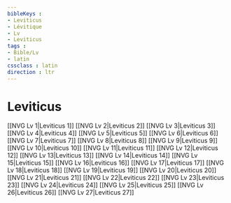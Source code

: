 ```yaml
---
bibleKeys : 
- Leviticus
- Lévitique
- Lv
- Leviticus
tags : 
- Bible/Lv
- latin
cssclass : latin
direction : ltr
---
```


# Leviticus

[[NVG Lv 1|Leviticus 1]]
[[NVG Lv 2|Leviticus 2]]
[[NVG Lv 3|Leviticus 3]]
[[NVG Lv 4|Leviticus 4]]
[[NVG Lv 5|Leviticus 5]]
[[NVG Lv 6|Leviticus 6]]
[[NVG Lv 7|Leviticus 7]]
[[NVG Lv 8|Leviticus 8]]
[[NVG Lv 9|Leviticus 9]]
[[NVG Lv 10|Leviticus 10]]
[[NVG Lv 11|Leviticus 11]]
[[NVG Lv 12|Leviticus 12]]
[[NVG Lv 13|Leviticus 13]]
[[NVG Lv 14|Leviticus 14]]
[[NVG Lv 15|Leviticus 15]]
[[NVG Lv 16|Leviticus 16]]
[[NVG Lv 17|Leviticus 17]]
[[NVG Lv 18|Leviticus 18]]
[[NVG Lv 19|Leviticus 19]]
[[NVG Lv 20|Leviticus 20]]
[[NVG Lv 21|Leviticus 21]]
[[NVG Lv 22|Leviticus 22]]
[[NVG Lv 23|Leviticus 23]]
[[NVG Lv 24|Leviticus 24]]
[[NVG Lv 25|Leviticus 25]]
[[NVG Lv 26|Leviticus 26]]
[[NVG Lv 27|Leviticus 27]]
